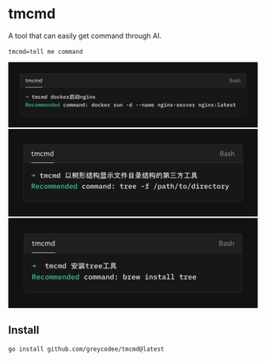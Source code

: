 # tmcmd

A tool that can easily get command through AI.

`tmcmd=tell me command`

![](./tmcmd.png)
![](./tmcmd_1.png)
![](./tmcmd_2.png)

## Install

```base
go install github.com/greycodee/tmcmd@latest
```
